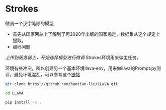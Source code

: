 # Strokes
微调一个汉字笔顺的模型

* 首先从国家网站上了解到了再2020年出版的国家规定，数据集从这个规定上提取。
* 编码问题

*上传到服务器上，开始选择模型进行微调*
Strokes环境用来做主任务，

环境有些冲突，所以创建另一个基本环境llava-env，用来做llava的Prompt.py测评，避免环境混乱。可以参考这个[链接](https://github.com/haotian-liu/LLaVA.git)
```bash
git clone https://github.com/haotian-liu/LLaVA.git

cd LLaVA

pip install -e .

```